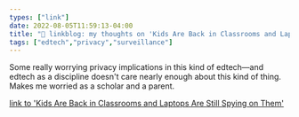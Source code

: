 ```yaml
---
types: ["link"]
date: 2022-08-05T11:59:13-04:00
title: "🔗 linkblog: my thoughts on 'Kids Are Back in Classrooms and Laptops Are Still Spying on Them'"
tags: ["edtech","privacy","surveillance"]
---
```

Some really worrying privacy implications in this kind of edtech—and edtech as a discipline doesn't care nearly enough about this kind of thing. Makes me worried as a scholar and a parent.
 

[link to 'Kids Are Back in Classrooms and Laptops Are Still Spying on Them'](https://www.wired.com/story/student-monitoring-software-privacy-in-schools/)
